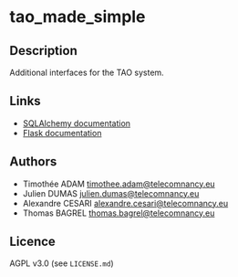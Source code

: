 # tao_made_simple

## Description

Additional interfaces for the TAO system.

## Links

+ [SQLAlchemy documentation](https://docs.sqlalchemy.org/en/13/orm/)
+ [Flask documentation](https://flask.palletsprojects.com/en/1.1.x/)

## Authors

+ Timothée ADAM <timothee.adam@telecomnancy.eu>
+ Julien DUMAS <julien.dumas@telecomnancy.eu>
+ Alexandre CESARI <alexandre.cesari@telecomnancy.eu>
+ Thomas BAGREL <thomas.bagrel@telecomnancy.eu>

## Licence

AGPL v3.0 (see `LICENSE.md`)
